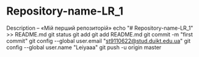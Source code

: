 # Repository-name-LR_1
Description – «Мій перший репозиторій»
echo "# Repository-name-LR_1" >> README.md 
git status
git add
git add README.md 
git commit -m "first commit" 
 git config --global user.email "st9110622@stud.duikt.edu.ua"
git config --global user.name "Leiyaaa"
git push -u origin master
